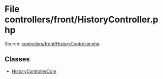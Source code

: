 File controllers/front/HistoryController.php
=========
Source: [controllers/front/HistoryController.php](https://github.com/PrestaShop/PrestaShop/blob/1.6.1.1/controllers/front/HistoryController.php)


Classes
-------

* [HistoryControllerCore](class.HistoryControllerCore.md)

